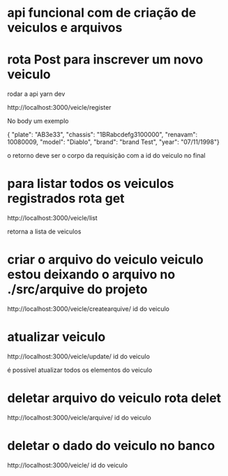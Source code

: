 # api funcional com de criação de veiculos e arquivos

# rota Post para inscrever um novo veiculo

rodar a api yarn dev

http://localhost:3000/veicle/register

No body
um exemplo

{ "plate": "AB3e33",
"chassis": "1BRabcdefg3100000",
"renavam": 10080009,
"model": "Diablo",
"brand": "brand Test",
"year": "07/11/1998"}

o retorno deve ser o corpo da requisição com a id do veiculo no final

# para listar todos os veiculos registrados rota get

http://localhost:3000/veicle/list

retorna a lista de veiculos

# criar o arquivo do veiculo veiculo estou deixando o arquivo no ./src/arquive do projeto

http://localhost:3000/veicle/createarquive/ id do veiculo

# atualizar veiculo 
  
  http://localhost:3000/veicle/update/ id do veiculo

é possivel atualizar todos os elementos do veiculo

# deletar arquivo do veiculo rota delet

http://localhost:3000/veicle/arquive/ id do veiculo

# deletar o dado do veiculo no banco

http://localhost:3000/veicle/ id do veiculo

